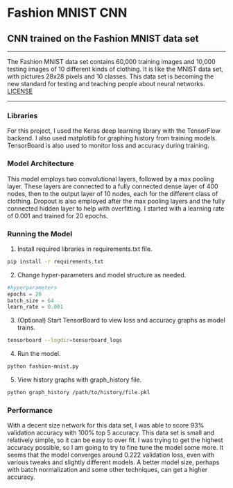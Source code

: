 # Fashion MNIST CNN
## CNN trained on the Fashion MNIST data set
***
The Fashion MNIST data set contains 60,000 training images and 10,000 testing images of 10 different kinds of clothing. It is like the MNIST data set, with pictures 28x28 pixels and 10 classes. This data set is becoming the new standard for testing and teaching people about neural networks.
[LICENSE](LICENSE)
***
### Libraries
For this project, I used the Keras deep learning library with the TensorFlow backend. I also used matplotlib for graphing history from training models. TensorBoard is also used to monitor loss and accuracy during training.
### Model Architecture
This model employs two convolutional layers, followed by a max pooling layer. These layers are connected to a fully connected dense layer of 400 nodes, then to the output layer of 10 nodes, each for the different class of clothing. Dropout is also employed after the max pooling layers and the fully connected hidden layer to help with overfitting. I started with a learning rate of 0.001 and trained for 20 epochs.
### Running the Model
1. Install required libraries in requirements.txt file.
```bash
pip install -r requirements.txt
```
2. Change hyper-parameters and model structure as needed.
```python
#hyperparameters
epochs = 20
batch_size = 64
learn_rate = 0.001
```
3. (Optional) Start TensorBoard to view loss and accuracy graphs as model trains.
```bash
tensorboard --logdir=tensorboard_logs
```
4. Run the model.
```bash
python fashion-mnist.py
```
5. View history graphs with graph_history file.
```bash
python graph_history /path/to/history/file.pkl
```
### Performance
With a decent size network for this data set, I was able to score 93% validation accuracy with 100% top 5 accuracy. This data set is small and relatively simple, so it can be easy to over fit. I was trying to get the highest accuracy possible, so I am going to try to fine tune the model some more. It seems that the model converges around 0.222 validation loss, even with various tweaks and slightly different models. A better model size, perhaps with batch normalization and some other techniques, can get a higher accuracy.
